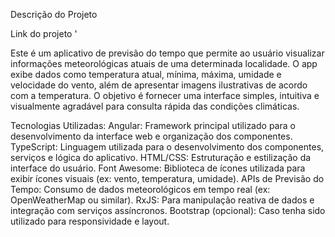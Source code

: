 Descrição do Projeto

Link do projeto ' 

Este é um aplicativo de previsão do tempo que permite ao usuário visualizar informações meteorológicas atuais de uma determinada localidade. O app exibe dados como temperatura atual, mínima, máxima, umidade e velocidade do vento, além de apresentar imagens ilustrativas de acordo com a temperatura. O objetivo é fornecer uma interface simples, intuitiva e visualmente agradável para consulta rápida das condições climáticas.

Tecnologias Utilizadas:
Angular: Framework principal utilizado para o desenvolvimento da interface web e organização dos componentes.
TypeScript: Linguagem utilizada para o desenvolvimento dos componentes, serviços e lógica do aplicativo.
HTML/CSS: Estruturação e estilização da interface do usuário.
Font Awesome: Biblioteca de ícones utilizada para exibir ícones visuais (ex: vento, temperatura, umidade).
APIs de Previsão do Tempo: Consumo de dados meteorológicos em tempo real (ex: OpenWeatherMap ou similar).
RxJS: Para manipulação reativa de dados e integração com serviços assíncronos.
Bootstrap (opcional): Caso tenha sido utilizado para responsividade e layout.
